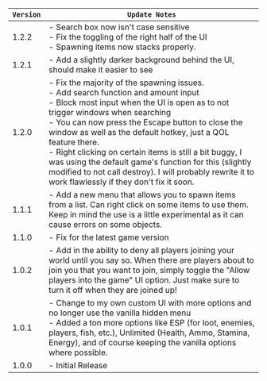 | `Version` | `Update Notes`                                                                                                                                                                                                                                                                                                                                                                                                                                                                                                                      |
|-----------|-------------------------------------------------------------------------------------------------------------------------------------------------------------------------------------------------------------------------------------------------------------------------------------------------------------------------------------------------------------------------------------------------------------------------------------------------------------------------------------------------------------------------------------|
| 1.2.2     | - Search box now isn't case sensitive<br/> - Fix the toggling of the right half of the UI<br/> - Spawning items now stacks properly.                                                                                                                                                                                                                                                                                                                                                                                                |
| 1.2.1     | - Add a slightly darker background behind the UI, should make it easier to see                                                                                                                                                                                                                                                                                                                                                                                                                                                      |
| 1.2.0     | - Fix the majority of the spawning issues.<br/> - Add search function and amount input<br/> - Block most input when the UI is open as to not trigger windows when searching<br/> - You can now press the Escape button to close the window as well as the default hotkey, just a QOL feature there.<br/> - Right clicking on certain items is still a bit buggy, I was using the default game's function for this (slightly modified to not call destroy). I will probably rewrite it to work flawlessly if they don't fix it soon. |
| 1.1.1     | - Add a new menu that allows you to spawn items from a list. Can right click on some items to use them. Keep in mind the use is a little experimental as it can cause errors on some objects.                                                                                                                                                                                                                                                                                                                                       |
| 1.1.0     | - Fix for the latest game version                                                                                                                                                                                                                                                                                                                                                                                                                                                                                                   |
| 1.0.2     | - Add in the ability to deny all players joining your world until you say so. When there are players about to join you that you want to join, simply toggle the "Allow players into the game" UI option. Just make sure to turn it off when they are joined up!                                                                                                                                                                                                                                                                     |
| 1.0.1     | - Change to my own custom UI with more options and no longer use the vanilla hidden menu<br/> - Added a ton more options like ESP (for loot, enemies, players, fish, etc.), Unlimited (Health, Ammo, Stamina, Energy), and of course keeping the vanilla options where possible.                                                                                                                                                                                                                                                    |
| 1.0.0     | - Initial Release                                                                                                                                                                                                                                                                                                                                                                                                                                                                                                                   |